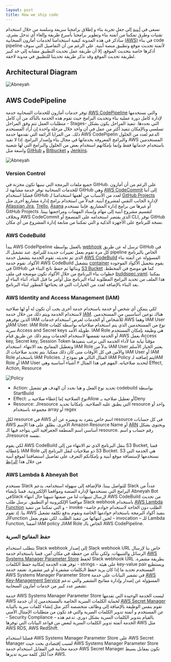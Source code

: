 ```yaml
---
layout: post
title: How we ship code
---
```

نسعى في [أبنية](https://abneyah.com/) إلى جعل تجربة بناء و إطلاق برامجنا سريعة وسلسة من خلال استخدام تقنيات وطرق تمكننا من أتمتة بناء وتطوير برامجنا بأسرع طريقة وإلغاء أي تدخل بشري. سأذكر في هذه المدونة كيفية استخدامنا لخدمات أمازون السحابية [(AWS)](https://aws.amazon.com/) في بناء code pipeline لأتمتة تحديث موقع وتطبيق منصة أبنية. على الرغم من أن التفاصيل التي سوف أذكرها خاصة بتحديث الموقع، إلا أن طريقة عمل تحديث التطبيق مشابه إلى حد كبير لطريقة تحديث الموقع وقد نذكر طريقة تحديثنا للتطبيق في مدونة لاحقة.

## Architectural Diagram
<img src="https://blog.abneyah.com/public/img/cicd.png" alt="Abneyah">

## AWS CodePipeline
توفر خدمات أمازون للخدمات السحابية خدمة [AWS CodePipeline](https://aws.amazon.com/codepipeline/) والتي نستخدمها لإدارة كامل دورة عملية بناء وتحديث البرامج حيث تقوم هذه الخدمة بالتأكد من أن كامل متطلبات العمل تتم وفق المراحل - Stages- التي نحددها. تنفيذ المراحل يكون بشكل تسلسي وبالإمكان تنفيذ أكثر من عمل في آن واحد خلال مرحلة واحدة إن أراد المستخدم ذلك. من المزايا الرائعة التي تقدمها خدمة AWS CodePipelin الدعم لعدد من الحلول والبرامج المعروفة بخدماتها في مجال بناء وإصدار البرامج. إذا لا تقيد AWS المستخدمين باستخدام خدماتها فقط وإنما بإمكانهم استخدام بعض من الحلول والبرامج التي لها شعبية واسعة مثل [GitHub](https://github.com/) و [Bitbucket](https://bitbucket.org/product) و [Jenkins](https://www.jenkins.io/).

<img src="https://blog.abneyah.com/public/img/codepipeline.png" alt="Abneyah">

### Version Control
جميع ملفات البرمجة التي نبنيها تكون مخزنة في GitHub. على الرغم من أن أمازون للخدمات السحابية توفر خدمة مشابهة لـ GitHub وهي [AWS CodeCommit](https://aws.amazon.com/codecommit/) إلى أننا فضلنا استخدام GitHub لعدد من الأسباب من أهمها استخدامنا لـ [GitHub Projects](https://github.com/features/project-management/) لإدارة الجانب التقني لمشروع أبنية. فبدلاً من استخدام برامج إدارة مشاريع أخرى مثل [Atlassian Jira](https://www.atlassian.com/software/jira), [Trello](https://trello.com/en), [Asana](https://asana.com/) أو غيرها من برامج إدارة المشاريع. فإننا نستخدم GitHub Projects لتقسيم مشروع أبنية إلى مهام وإسناد المهمات ومراجعتها بيننا. وبخلاف AWS CodeCommit الذي يقتصر استخدامه على المتصفح أو CLI, توفر GitHub نسخة للبرنامج على الأجهزة الذكية و التي تمكننا من متابعة إدارة المشروع من أي مكان.

### AWS CodeBuild
يبدأ AWS CodePipeline بالعمل بواسطة [webhook](https://docs.github.com/en/developers/webhooks-and-events/webhooks/about-webhooks) ترسل له عن طريق GitHub في كل مرة نقوم بعمل تغييرات جديدة للبرامج. عند تشغيل الـ pipeline الخاص بالبرنامج الذي تم تحديثه، تقوم الخدمة بتشغيل خدمة [AWS CodeBuild](https://aws.amazon.com/codebuild/) المسؤولة عن أتمتة بناء الأكواد. تقوم خدمة AWS CodeBuild بتشغيل [container](https://www.docker.com/resources/what-container) يقوم بتحميل الأكواد الموجودة في GitHub وبنائها ثم حفظ ناتج البناء في [S3 Bucket](https://aws.amazon.com/s3/) كما هو موضح في المخطط.  خطوات بناء البرنامج من خلال الأكواد تكون موضحة في ملف [buildspec.yaml](https://docs.aws.amazon.com/codebuild/latest/userguide/build-spec-ref.html). يمكننا هذا الملف من تحديد البرامج المطلوبة لبناء البرنامج مثل أوامر ما قبل البناء، أثناء البناء أو بعد البناء بالإضافة لعدد من الخيارات التي قد يحتاجها المطور لبناء البرنامج.

### AWS Identity and Access Management (IAM)


لكي يتمكن أي شخص أو خدمة باستخدام خدمة أخرى يجب أن تكون له أو لها صلاحية لاستخدام الخدمة ويتم ذلك من خلال خدمة [IAM](https://docs.aws.amazon.com/IAM/latest/UserGuide/id.html). هناك نوعين أساسيين من المستخدمين الذين توفرهم IAM للأشخاص أو الخدمات لغرض استخدام خدمات AWS وهما IAM User وIAM User. IAM Role نوع من المستخدمين الذي يتم استخدام صلاحياته بواسطة كلمات سرية Access and Secret keys طويلة الأمد. IAM Role هي وظيفة بإمكان المستخدم أو الخدمة تقمصها لاستخدام الخدمات ويتم ذلك عن طريق قيام AWS بعمل Access key, Secret key, Session Token مؤقتاً نيابة عنا لأداء الخدمة التي نرغب بتنفيذها وتعطيل المفاتيح بعد الانتهاء. استخدام IAM Role بدلاً من IAM User يعتبر الخيار الأسلم والآمن في كل الأوقات متى كان ذلك ممكنا. يتم تحديد صلاحيات الـ IAM User أو IAM Role باستخدام IAM Policies. المثال التالي هو نموذج لـ IAM Policy يتم إضافته لـIAM Role  أو IAM User لتحديد صلاحياته. المهم في هذا المثال ٣ أشياء أساسية وهي Effect, Action, Resource

<img src="https://blog.abneyah.com/public/img/policy.png" alt="Policy">

*   Action: تحديد نوع الفعل و هنا نحدد أن الهدف هو تشغيل codebuild بواسطة StartBuild
*   Effect: نوع الصلاحية إما إعطاء صلاحية بـAllow أو تعطيل صلاحية بـDeny
*   Resource:  الـresource التي يطبق عليه الصلاحية. بإمكاننا تحديد resource واحد أو مجموعة باستخدام 
array أو regex


لكل resource في AWS اسم خاص يتفرد به ويميزه عن أي resource في كل حسابات AWS الأخرى. يطلق على هذا الإسم Amazon Resource Name أو [ARN](https://docs.aws.amazon.com/general/latest/gr/aws-arns-and-namespaces.html) ويحتوي بشكل أساسي اسم المنطقة الجغرافية التي يتواجد فيها الـ resource. رقم حساب و اسم الـresource نفسه. 



لكي يقوم AWS CodeBuild بنقل البرنامج الذي تم الانتهاء من إلى S3 Bucket, قمنا بإعطائه IAM Role ذو صلاحيات لنقل البرنامج إلى S3 Bucket. S3 هي الخدمة التي نستخدمها لإستضافة موقع أبنية و بإمكانكم التعرف على تفاصيل استضافتنا لموقع أبنية من خلال هذا [الرابط](https://blog.abneyah.com/2021/05/20/Engineering-Abneyah-website/)

### AWS Lambda & Abneyah Bot
نستخدم Slack للتواصل بيننا. فالإضافة إلى سهولة استخدامه، يدعم Slack عدداً من البرامج التي نستخدمها لإدارة المنصة ومواقعنا الإلكترونية. قمنا بإنشاء Abneyah Bot فيSlack  لإرسال تنبيهات لنا من ضمنها تنبيهنا حال انتهاء AWS CodeBuild من تحديث مواقعنا الإلكترونية أو التطبيق. نرسل طلب Slack webhook باستخدام [AWS Lambda Function](https://aws.amazon.com/lambda/) و التي تمكننا من تنفيذ  - invoke -الطلب دون الحاجة لاستخدام خوادم خاصة بنا. إذ تقوم AWS بتفيذ أكواد البرمجة باستخدام خوادمها الخاصة ونقوم بدفع تكلفة تشغيل الـFunction لحين انتهائها من تنفيذ الطلب. لكي نقوم بعمل – invocation – للـ Lambda Function, أضفنا IAM policy لـIAM Role الخاص بالـ AWS CodePipeline. 

### حفظ المفاتيح السرية
يتطلب استخدام Slack webhook إلى إصدار Slack webhook URL خاص بنا لإرسال الرسائل والتنبيهات. ولكي نتأكد من حفظه في مكان آمن، قمنا باستخدام خدمة [AWS Systems Manager Parameter Store](https://docs.aws.amazon.com/systems-manager/latest/userguide/systems-manager-parameter-store.html) لحفظ Slack webhook URL بطريقة مشفرة. توفر هذه الخدمة إمكانية حفظ الكلمات - strings - على هيئة key-value pair ويستطيع المستخدم تحديد ما إذا كان يريد حفظ الـكلمات مشفرة أو غير مشفرة. تعتمد خدمة AWS Systems Manager Parameter Store في تشفير البيانات على خدمة [AWS Key-Management Service](https://aws.amazon.com/kms/) المسؤولة عن إصدار وإدارة مفاتيح التشفير والتي تدعم تشفير عدد كبير من خدمات أمازون السحابية.

خدمة AWS Systems Manager Parameter Store ليست الخدمة الوحيدة التي تقدمها AWS لحماية الكلمات السرية الخاصة بالمستخدمين إذ أن خدمة [AWS Secret Manager](https://aws.amazon.com/secrets-manager/) تقوم بنفس الوظيفة بالإضافة إلى وظائف متخصصة أكثر مثل إنشاء كلمات سرية بالنيابة عن المستخدم و أتمتة تدوير الكلمات السرية والتي قد تكون من متطلبات الإمتثال الأمني   - Security Compliance – بالقيام بتدوير الكلمات السرية بشكل دوري. تدعم هذه الخدمة أتمتة تدوير الكلمات السرية لبعض من قواعد البيانات التي توفرها AWS مثل AWS RDS, AWS RedShift.  

فضلنا استخدام AWS Systems Manager Parameter Store على AWS Secret Manager لسبب إقتصادي بحت حيث AWS Systems Manager Parameter Store خدمة مجانية في المقابل استخدام خدمة  AWS Secret Manager  تكون بمقابل بسيط جداً لكل كلمة سرية تديرها AWS.


